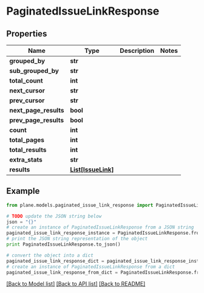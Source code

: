 # PaginatedIssueLinkResponse


## Properties
Name | Type | Description | Notes
------------ | ------------- | ------------- | -------------
**grouped_by** | **str** |  | 
**sub_grouped_by** | **str** |  | 
**total_count** | **int** |  | 
**next_cursor** | **str** |  | 
**prev_cursor** | **str** |  | 
**next_page_results** | **bool** |  | 
**prev_page_results** | **bool** |  | 
**count** | **int** |  | 
**total_pages** | **int** |  | 
**total_results** | **int** |  | 
**extra_stats** | **str** |  | 
**results** | [**List[IssueLink]**](IssueLink.md) |  | 

## Example

```python
from plane.models.paginated_issue_link_response import PaginatedIssueLinkResponse

# TODO update the JSON string below
json = "{}"
# create an instance of PaginatedIssueLinkResponse from a JSON string
paginated_issue_link_response_instance = PaginatedIssueLinkResponse.from_json(json)
# print the JSON string representation of the object
print PaginatedIssueLinkResponse.to_json()

# convert the object into a dict
paginated_issue_link_response_dict = paginated_issue_link_response_instance.to_dict()
# create an instance of PaginatedIssueLinkResponse from a dict
paginated_issue_link_response_from_dict = PaginatedIssueLinkResponse.from_dict(paginated_issue_link_response_dict)
```
[[Back to Model list]](../README.md#documentation-for-models) [[Back to API list]](../README.md#documentation-for-api-endpoints) [[Back to README]](../README.md)


